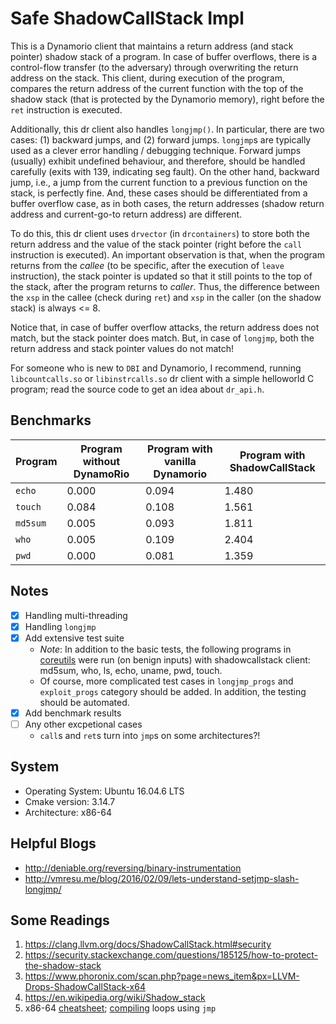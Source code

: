 # Safe ShadowCallStack Impl

This is a Dynamorio client that maintains a return address (and stack pointer) shadow stack of a program. In case of buffer overflows, there is a control-flow transfer (to the adversary) through overwriting the return address on the stack. This client, during execution of the program, compares the return address of the current function with the top of the shadow stack (that is protected by the Dynamorio memory), right before the `ret` instruction is executed.

Additionally, this dr client also handles `longjmp()`. In particular, there are two cases: (1) backward jumps, and (2) forward jumps. `longjmp`s are typically used as a clever error handling / debugging technique. Forward jumps (usually) exhibit undefined behaviour, and therefore, should be handled carefully (exits with 139, indicating seg fault). On the other hand, backward jump, i.e., a jump from the current function to a previous function on the stack, is perfectly fine. And, these cases should be differentiated from a buffer overflow case, as in both cases, the return addresses (shadow return address and current-go-to return address) are different.

To do this, this dr client uses `drvector` (in `drcontainers`) to store both the return address and the value of the stack pointer (right before the `call` instruction is executed). An important observation is that, when the program returns from the _callee_ (to be specific, after the execution of `leave` instruction), the stack pointer is updated so that it still points to the top of the stack, after the program returns to _caller_. Thus, the difference between the `xsp` in the callee (check during `ret`) and `xsp` in the caller (on the shadow stack) is always <= 8.

Notice that, in case of buffer overflow attacks, the return address does not match, but the stack pointer does match. But, in case of `longjmp`, both the return address and stack pointer values do not match!

For someone who is new to `DBI` and Dynamorio, I recommend, running `libcountcalls.so` or `libinstrcalls.so` dr client with a simple helloworld C program; read the source code to get an idea about `dr_api.h`.

## Benchmarks

Program | Program without DynamoRio | Program with vanilla Dynamorio | Program with ShadowCallStack |
------- | ------------------------- | ------------------------------ | ---------------------------- |
`echo`  | 0.000                     | 0.094                          | 1.480                        |
`touch` | 0.084                     | 0.108                          | 1.561                        |
`md5sum`| 0.005                     | 0.093                          | 1.811                        |
`who`   | 0.005                     | 0.109                          | 2.404                        |
`pwd`   | 0.000                     | 0.081                          | 1.359                        |

## Notes

* [x] Handling multi-threading
* [x] Handling `longjmp`
* [x] Add extensive test suite
  * *Note*: In addition to the basic tests, the following programs in [coreutils](http://www.maizure.org/projects/decoded-gnu-coreutils/) were run (on benign inputs) with shadowcallstack client: md5sum, who, ls, echo, uname, pwd, touch.
  * Of course, more complicated test cases in `longjmp_progs` and `exploit_progs` category should be added. In addition, the testing should be automated.
* [x] Add benchmark results
* [ ] Any other excpetional cases
  * `call`s and `ret`s turn into `jmp`s on some architectures?!

## System

* Operating System: Ubuntu 16.04.6 LTS
* Cmake version: 3.14.7
* Architecture: x86-64

## Helpful Blogs

* http://deniable.org/reversing/binary-instrumentation
* http://vmresu.me/blog/2016/02/09/lets-understand-setjmp-slash-longjmp/

## Some Readings

1. https://clang.llvm.org/docs/ShadowCallStack.html#security
2. https://security.stackexchange.com/questions/185125/how-to-protect-the-shadow-stack
3. https://www.phoronix.com/scan.php?page=news_item&px=LLVM-Drops-ShadowCallStack-x64
4. https://en.wikipedia.org/wiki/Shadow_stack
5. x86-64 [cheatsheet](https://cs.brown.edu/courses/cs033/docs/guides/x64_cheatsheet.pdf); [compiling](https://w3.cs.jmu.edu/lam2mo/cs261_2017_08/files/12-asm_ctrlflow.pdf) loops using `jmp`
